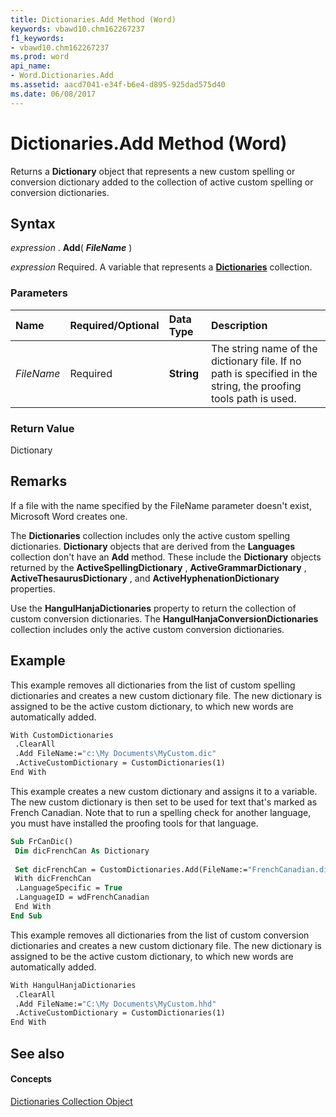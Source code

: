 ```yaml
---
title: Dictionaries.Add Method (Word)
keywords: vbawd10.chm162267237
f1_keywords:
- vbawd10.chm162267237
ms.prod: word
api_name:
- Word.Dictionaries.Add
ms.assetid: aacd7041-e34f-b6e4-d895-925dad575d40
ms.date: 06/08/2017
---
```



# Dictionaries.Add Method (Word)

Returns a  **Dictionary** object that represents a new custom spelling or conversion dictionary added to the collection of active custom spelling or conversion dictionaries.


## Syntax

 _expression_ . **Add**( **_FileName_** )

 _expression_ Required. A variable that represents a **[Dictionaries](dictionaries-object-word.md)** collection.


### Parameters



|**Name**|**Required/Optional**|**Data Type**|**Description**|
|:-----|:-----|:-----|:-----|
| _FileName_|Required| **String**|The string name of the dictionary file. If no path is specified in the string, the proofing tools path is used.|

### Return Value

Dictionary


## Remarks

If a file with the name specified by the FileName parameter doesn't exist, Microsoft Word creates one.

The  **Dictionaries** collection includes only the active custom spelling dictionaries. **Dictionary** objects that are derived from the **Languages** collection don't have an **Add** method. These include the **Dictionary** objects returned by the **ActiveSpellingDictionary** , **ActiveGrammarDictionary** , **ActiveThesaurusDictionary** , and **ActiveHyphenationDictionary** properties.

Use the  **HangulHanjaDictionaries** property to return the collection of custom conversion dictionaries. The **HangulHanjaConversionDictionaries** collection includes only the active custom conversion dictionaries.


## Example

This example removes all dictionaries from the list of custom spelling dictionaries and creates a new custom dictionary file. The new dictionary is assigned to be the active custom dictionary, to which new words are automatically added.


```vb
With CustomDictionaries 
 .ClearAll 
 .Add FileName:="c:\My Documents\MyCustom.dic" 
 .ActiveCustomDictionary = CustomDictionaries(1) 
End With
```

This example creates a new custom dictionary and assigns it to a variable. The new custom dictionary is then set to be used for text that's marked as French Canadian. Note that to run a spelling check for another language, you must have installed the proofing tools for that language.




```vb
Sub FrCanDic() 
 Dim dicFrenchCan As Dictionary 
 
 Set dicFrenchCan = CustomDictionaries.Add(FileName:="FrenchCanadian.dic") 
 With dicFrenchCan 
 .LanguageSpecific = True 
 .LanguageID = wdFrenchCanadian 
 End With 
End Sub
```

This example removes all dictionaries from the list of custom conversion dictionaries and creates a new custom dictionary file. The new dictionary is assigned to be the active custom dictionary, to which new words are automatically added.




```vb
With HangulHanjaDictionaries 
 .ClearAll 
 .Add FileName:="C:\My Documents\MyCustom.hhd" 
 .ActiveCustomDictionary = CustomDictionaries(1) 
End With
```


## See also


#### Concepts


[Dictionaries Collection Object](dictionaries-object-word.md)

